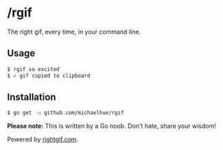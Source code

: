 # /rgif

The right gif, every time, in your command line.

## Usage

```bash
$ rgif so excited
$ ✓ gif copied to clipboard
```

## Installation

```bash
$ go get -u github.com/michaelhue/rgif
```

**Please note:** This is written by a Go noob. Don't hate, share your wisdom!

Powered by [rightgif.com](https://rightgif.com).